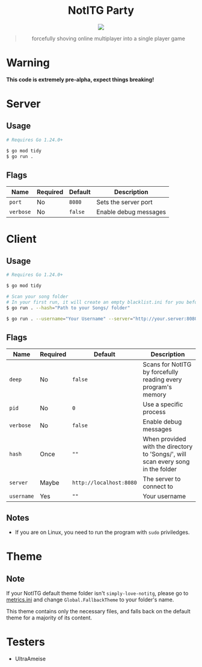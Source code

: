 <div align="center">
  
# NotITG Party

<a href="#">
  <img src="https://img.shields.io/badge/version-pre--alpha-red">  
</a>

> forcefully shoving online multiplayer into a single player game

</div>

# Warning

**This code is extremely pre-alpha, expect things breaking!**

# Server

## Usage

```bash
# Requires Go 1.24.0+ 

$ go mod tidy
$ go run .
```
## Flags

| Name | Required | Default | Description |
| --- | --- | --- | --- |
| `port` | No | `8080` | Sets the server port |
| `verbose` | No | `false` | Enable debug messages |

# Client

## Usage

```bash
# Requires Go 1.24.0+ 

$ go mod tidy

# Scan your song folder
# In your first run, it will create an empty blacklist.ini for you before exiting
$ go run . --hash="Path to your Songs/ folder"

$ go run . --username="Your Username" --server="http://your.server:8080"
```

## Flags

| Name | Required | Default | Description |
| --- | --- | --- | --- |
| `deep` | No | `false` | Scans for NotITG by forcefully reading every program's memory |
| `pid` | No | `0` | Use a specific process |
| `verbose` | No | `false` | Enable debug messages |
| `hash` | Once | `""` | When provided with the directory to 'Songs/', will scan every song in the folder |
| `server` | Maybe | `http://localhost:8080` | The server to connect to |
| `username` | Yes | `""` | Your username |

## Notes

- If you are on Linux, you need to run the program with `sudo` priviledges.

# Theme

## Note

If your NotITG default theme folder isn't `simply-love-notitg`, please go to [metrics.ini](./theme/metrics.ini) and change `Global.FallbackTheme` to your folder's name.

This theme contains only the necessary files, and falls back on the default theme for a majority of its content.

# Testers
- UltraAmeise
